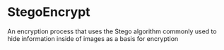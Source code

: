 # StegoEncrypt
An encryption process that uses the Stego algorithm commonly used to hide information inside of images as a basis for encryption
